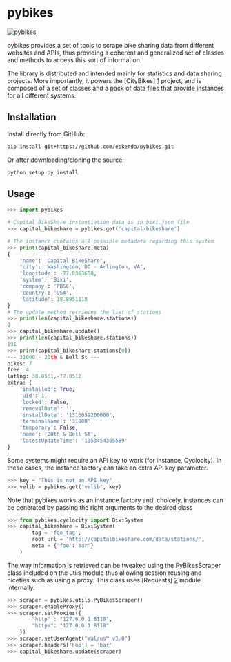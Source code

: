 pybikes
=======
![pybikes](http://citybik.es/files/pybikes.png)

pybikes provides a set of tools to scrape bike sharing data from different
websites and APIs, thus providing a coherent and generalized set of classes
and methods to access this sort of information.

The library is distributed and intended mainly for statistics and data
sharing projects. More importantly, it powers the [CityBikes] [1] project, and
is composed of a set of classes and a pack of data files that provide instances
for all different systems.

Installation
------------

Install directly from GitHub:
```bash
pip install git+https://github.com/eskerda/pybikes.git
```

Or after downloading/cloning the source:
```bash
python setup.py install
```

Usage
-----
```python
>>> import pybikes

# Capital BikeShare instantiation data is in bixi.json file
>>> capital_bikeshare = pybikes.get('capital-bikeshare')

# The instance contains all possible metadata regarding this system
>>> print(capital_bikeshare.meta)
{
    'name': 'Capital BikeShare',
    'city': 'Washington, DC - Arlington, VA',
    'longitude': -77.0363658,
    'system': 'Bixi',
    'company': 'PBSC',
    'country': 'USA',
    'latitude': 38.8951118
}
# The update method retrieves the list of stations
>>> print(len(capital_bikeshare.stations))
0
>>> capital_bikeshare.update()
>>> print(len(capital_bikeshare.stations))
191
>>> print(capital_bikeshare.stations[0])
--- 31000 - 20th & Bell St ---
bikes: 7
free: 4
latlng: 38.8561,-77.0512
extra: {
    'installed': True,
    'uid': 1,
    'locked': False,
    'removalDate': '',
    'installDate': '1316059200000',
    'terminalName': '31000',
    'temporary': False,
    'name': '20th & Bell St',
    'latestUpdateTime': '1353454305589'
}
```

Some systems might require an API key to work (for instance, Cyclocity). In
these cases, the instance factory can take an extra API key parameter.

```python
>>> key = "This is not an API key"
>>> velib = pybikes.get('velib', key)
```

Note that pybikes works as an instance factory and, choicely, instances can be
generated by passing the right arguments to the desired class

```python
>>> from pybikes.cyclocity import BixiSystem
>>> capital_bikeshare = BixiSystem(
        tag = 'foo_tag',
        root_url = 'http://capitalbikeshare.com/data/stations/',
        meta = {'foo':'bar'}
    )
```

The way information is retrieved can be tweaked using the PyBikesScraper class
included on the utils module thus allowing session reusing and niceties such as
using a proxy. This class uses [Requests] [2] module internally.

```python
>>> scraper = pybikes.utils.PyBikesScraper()
>>> scraper.enableProxy()
>>> scraper.setProxies({
        "http" : "127.0.0.1:8118",
        "https": "127.0.0.1:8118"
    })
>>> scraper.setUserAgent("Walrus™ v3.0")
>>> scraper.headers['Foo'] = 'bar'
>>> capital_bikeshare.update(scraper)
```

[1]: http://www.citybik.es              "CityBikes"
[2]: http://docs.python-requests.org    "Requests"
